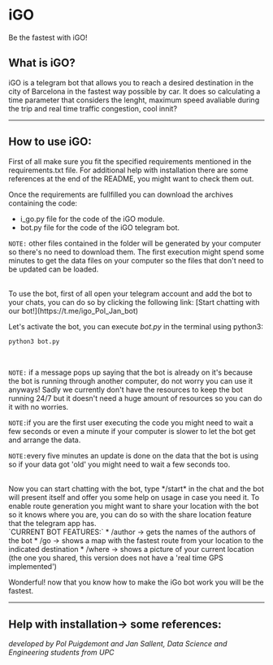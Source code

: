 # iGO

Be the fastest with iGO!
<br /> 
## What is iGO?
iGO is a telegram bot that allows you to reach a desired destination in the city of Barcelona in the fastest way possible by car. It does so calculating a time parameter that considers the lenght, maximum speed avaliable during the trip and real time traffic congestion, cool innit?

---

## How to use iGO:

First of all make sure you fit the specified requirements mentioned in the requirements.txt file. For additional help with installation there are some references at the end of the README, you might want to check them out.

Once the requirements are fullfilled you can download the archives containing the code:
* i_go.py file for the code of the iGO module.
* bot.py file for the code of the iGO telegram bot.

`NOTE:` other files contained in the folder will be generated by your computer so there's no need to download them. The first execution might spend some minutes to get the data files on your computer so the files that don't need to be updated can be loaded.

<br /> 
To use the bot, first of all open your telegram account and add the bot to your chats, you can do so by clicking the following link:
[Start chatting with our bot!](https://t.me/igo_Pol_Jan_bot)

Let's activate the bot, you can execute *bot.py* in the terminal using python3:
```bash
python3 bot.py
```
<br /> 

`NOTE:` if a message pops up saying that the bot is already on it's because the bot is running through another computer, do not worry you can use it anyways! Sadly we currently don't have the resources to keep the bot running 24/7 but it doesn't need a huge amount of resources so you can do it with no worries.

`NOTE:`if you are the first user executing the code you might need to wait a few seconds or even a minute if your computer is slower to let the bot get and arrange the data.

`NOTE:`every five minutes an update is done on the data that the bot is using so if your data got 'old' you might need to wait a few seconds too. 

<br /> 
Now you can start chatting with the bot, type */start* in the chat and the bot will present itself and offer you some help on usage in case you need it. To enable route generation you might want to share your location with the bot so it knows where you are, you can do so with the share location feature that the telegram app has.

<br /> 
`CURRENT BOT FEATURES:`
* /author -> gets the names of the authors of the bot
* /go <destination> -> shows a map with the fastest route from your location to the indicated destination
* /where -> shows a picture of your current location (the one you shared, this version does not have a 'real time GPS implemented')
  
Wonderful! now that you know how to make the iGo bot work you will be the fastest.

---
  
## Help with installation-> some references:



*developed by Pol Puigdemont and Jan Sallent, Data Science and Engineering students from UPC*

